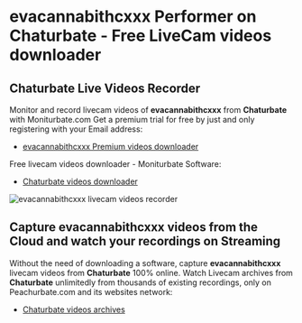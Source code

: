 # evacannabithcxxx Performer on Chaturbate - Free LiveCam videos downloader

## Chaturbate Live Videos Recorder

Monitor and record livecam videos of **evacannabithcxxx** from **Chaturbate** with Moniturbate.com
Get a premium trial for free by just and only registering with your Email address:
* [evacannabithcxxx Premium videos downloader](https://moniturbate.com/request-demo-licence-key.html)

Free livecam videos downloader - Moniturbate Software:
* [Chaturbate videos downloader](https://moniturbate.com/moniturbate-download-software.html)

![evacannabithcxxx livecam videos recorder](https://peachurnet.com/templates/moniturbate-software.png)


## Capture evacannabithcxxx videos from the Cloud and watch your recordings on Streaming

Without the need of downloading a software, capture **evacannabithcxxx** livecam videos from **Chaturbate** 100% online.
Watch Livecam archives from **Chaturbate** unlimitedly from thousands of existing recordings, only on Peachurbate.com and its websites network:
* [Chaturbate videos archives](https://peachurnet.com/)